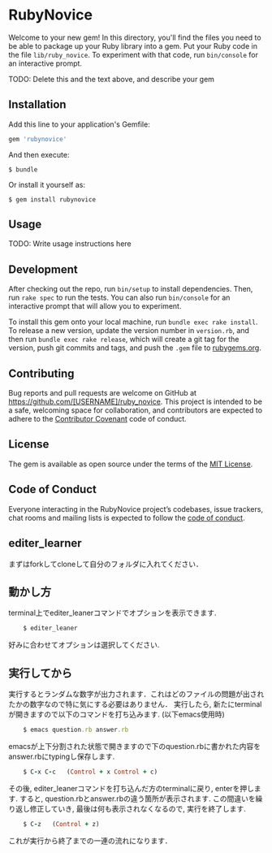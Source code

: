 # RubyNovice

Welcome to your new gem! In this directory, you'll find the files you need to be able to package up your Ruby library into a gem. Put your Ruby code in the file `lib/ruby_novice`. To experiment with that code, run `bin/console` for an interactive prompt.

TODO: Delete this and the text above, and describe your gem

## Installation

Add this line to your application's Gemfile:

```ruby
gem 'rubynovice'
```

And then execute:

    $ bundle

Or install it yourself as:

    $ gem install rubynovice

## Usage

TODO: Write usage instructions here

## Development

After checking out the repo, run `bin/setup` to install dependencies. Then, run `rake spec` to run the tests. You can also run `bin/console` for an interactive prompt that will allow you to experiment.

To install this gem onto your local machine, run `bundle exec rake install`. To release a new version, update the version number in `version.rb`, and then run `bundle exec rake release`, which will create a git tag for the version, push git commits and tags, and push the `.gem` file to [rubygems.org](https://rubygems.org).

## Contributing

Bug reports and pull requests are welcome on GitHub at https://github.com/[USERNAME]/ruby_novice. This project is intended to be a safe, welcoming space for collaboration, and contributors are expected to adhere to the [Contributor Covenant](http://contributor-covenant.org) code of conduct.

## License

The gem is available as open source under the terms of the [MIT License](https://opensource.org/licenses/MIT).

## Code of Conduct

Everyone interacting in the RubyNovice project’s codebases, issue trackers, chat rooms and mailing lists is expected to follow the [code of conduct](https://github.com/[USERNAME]/ruby_novice/blob/master/CODE_OF_CONDUCT.md).
## editer_learner
まずはforkしてcloneして自分のフォルダに入れてください．

## 動かし方
terminal上でediter_leanerコマンドでオプションを表示できます.

```ruby
    $ editer_leaner
```

好みに合わせてオプションは選択してください.

## 実行してから
実行するとランダムな数字が出力されます．これはどのファイルの問題が出されたかの数字なので特に気にする必要はありません．
実行したら, 新たにterminalが開きますので以下のコマンドを打ち込みます. (以下emacs使用時)

```ruby
    $ emacs question.rb answer.rb
```

emacsが上下分割された状態で開きますので下のquestion.rbに書かれた内容をanswer.rbにtypingし保存します.

```ruby
    $ C-x C-c   (Control + x Control + c)
```

その後, editer_leanerコマンドを打ち込んだ方のterminalに戻り, enterを押します.
すると, question.rbとanswer.rbの違う箇所が表示されます.
この間違いを繰り返し修正していき, 最後は何も表示されなくなるので, 実行を終了します.

```ruby
    $ C-z   (Control + z)
```

これが実行から終了までの一連の流れになります．




